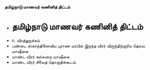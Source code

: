 **தமிழ்நாடு மாணவர் கணினித் திட்டம்**
- # தமிழ்நாடு மாணவர் கணினித் திட்டம்
- n. வீரத்துறக்கம்
- பண்டை ஸ்காந்தினேவிய புராண மரபில் இறந்த வீரர் விருந்திற்குரிய தெய்வ மாஷீகை
- மாண்ட வீரர் கல்லறை மாஷீகை
- மாண்ட வீரர் சிலைத் தொகுதிக்கூடம்.


